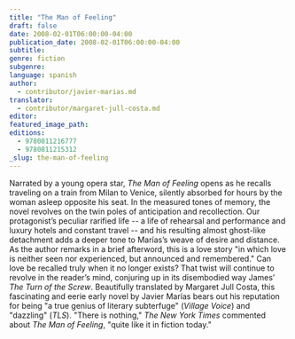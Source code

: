 ```yaml
---
title: "The Man of Feeling"
draft: false
date: 2008-02-01T06:00:00-04:00
publication_date: 2008-02-01T06:00:00-04:00
subtitle:
genre: fiction
subgenre:
language: spanish
author:
  - contributor/javier-marias.md
translator:
  - contributor/margaret-jull-costa.md
editor:
featured_image_path:
editions:
  - 9780811216777
  - 9780811215312
_slug: the-man-of-feeling
---
```


Narrated by a young opera star, _The Man of Feeling_ opens as he recalls traveling on a train from Milan to Venice, silently absorbed for hours by the woman asleep opposite his seat. In the measured tones of memory, the novel revolves on the twin poles of anticipation and recollection. Our protagonist’s peculiar rarified life -- a life of rehearsal and performance and luxury hotels and constant travel -- and his resulting almost ghost-like detachment adds a deeper tone to Marías’s weave of desire and distance. As the author remarks in a brief afterword, this is a love story "in which love is neither seen nor experienced, but announced and remembered." Can love be recalled truly when it no longer exists? That twist will continue to revolve in the reader’s mind, conjuring up in its disembodied way James’ _The Turn of the Screw_. Beautifully translated by Margaret Jull Costa, this fascinating and eerie early novel by Javier Marías bears out his reputation for being "a true genius of literary subterfuge" (_Village Voice_) and "dazzling" (_TLS_). "There is nothing," _The New York Times_ commented about _The Man of Feeling_, "quite like it in fiction today."

